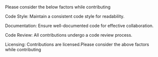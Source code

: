 Please consider the below factors while contributing

Code Style:
Maintain a consistent code style for readability.

Documentation:
Ensure well-documented code for effective collaboration.

Code Review:
All contributions undergo a code review process.

Licensing:
Contributions are licensed.Please consider the above factors while contributing
